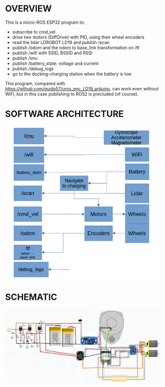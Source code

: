 # OVERVIEW

This is a micro-ROS ESP32 program to:

* subscribe to cmd_vel
* drive two motors (DiffDrive) with PID, using their wheel encoders
* read the lidar LDROBOT LD19 and publish /scan
* publish /odom and the odom to base_link transformation on /tf
* publish /wifi with SSID, BSSID and RSSI
* publish /imu
* publish /battery_state: voltage and current
* publish /debug_logs
* go to the docking-charging station when the battery is low

This program, compared with https://github.com/guido57/uros_enc_LD19_arduino, can work even without WiFi, but in this case publishing to ROS2 is precluded (of course).

# SOFTWARE ARCHITECTURE

![](docs/block_diagram.png)



# SCHEMATIC

![](docs/schematic.png)


  

